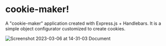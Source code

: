 # cookie-maker!

A "cookie-maker" application created with Express.js + Handlebars. It is a simple object configurator customized to create cookies.

![Screenshot 2023-03-06 at 14-31-03 Document](https://user-images.githubusercontent.com/104246343/223124495-4645bbad-ba2f-42be-8e2a-8e70c5299a46.png)

